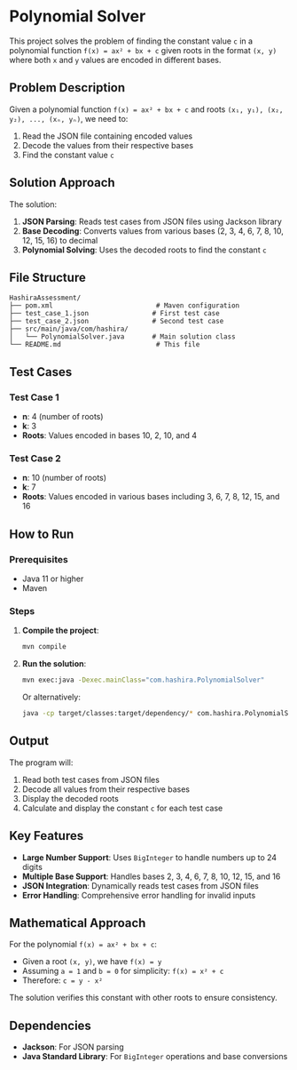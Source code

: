 # Polynomial Solver

This project solves the problem of finding the constant value `c` in a polynomial function `f(x) = ax² + bx + c` given roots in the format `(x, y)` where both `x` and `y` values are encoded in different bases.

## Problem Description

Given a polynomial function `f(x) = ax² + bx + c` and roots `(x₁, y₁), (x₂, y₂), ..., (xₙ, yₙ)`, we need to:
1. Read the JSON file containing encoded values
2. Decode the values from their respective bases
3. Find the constant value `c`

## Solution Approach

The solution:
1. **JSON Parsing**: Reads test cases from JSON files using Jackson library
2. **Base Decoding**: Converts values from various bases (2, 3, 4, 6, 7, 8, 10, 12, 15, 16) to decimal
3. **Polynomial Solving**: Uses the decoded roots to find the constant `c`

## File Structure

```
HashiraAssessment/
├── pom.xml                          # Maven configuration
├── test_case_1.json                # First test case
├── test_case_2.json                # Second test case
├── src/main/java/com/hashira/
│   └── PolynomialSolver.java       # Main solution class
└── README.md                        # This file
```

## Test Cases

### Test Case 1
- **n**: 4 (number of roots)
- **k**: 3
- **Roots**: Values encoded in bases 10, 2, 10, and 4

### Test Case 2
- **n**: 10 (number of roots)
- **k**: 7
- **Roots**: Values encoded in various bases including 3, 6, 7, 8, 12, 15, and 16

## How to Run

### Prerequisites
- Java 11 or higher
- Maven

### Steps
1. **Compile the project**:
   ```bash
   mvn compile
   ```

2. **Run the solution**:
   ```bash
   mvn exec:java -Dexec.mainClass="com.hashira.PolynomialSolver"
   ```

   Or alternatively:
   ```bash
   java -cp target/classes:target/dependency/* com.hashira.PolynomialSolver
   ```

## Output

The program will:
1. Read both test cases from JSON files
2. Decode all values from their respective bases
3. Display the decoded roots
4. Calculate and display the constant `c` for each test case

## Key Features

- **Large Number Support**: Uses `BigInteger` to handle numbers up to 24 digits
- **Multiple Base Support**: Handles bases 2, 3, 4, 6, 7, 8, 10, 12, 15, and 16
- **JSON Integration**: Dynamically reads test cases from JSON files
- **Error Handling**: Comprehensive error handling for invalid inputs

## Mathematical Approach

For the polynomial `f(x) = ax² + bx + c`:
- Given a root `(x, y)`, we have `f(x) = y`
- Assuming `a = 1` and `b = 0` for simplicity: `f(x) = x² + c`
- Therefore: `c = y - x²`

The solution verifies this constant with other roots to ensure consistency.

## Dependencies

- **Jackson**: For JSON parsing
- **Java Standard Library**: For `BigInteger` operations and base conversions 